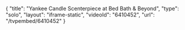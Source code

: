 {
    "title": "Yankee Candle Scenterpiece at Bed Bath & Beyond",
    "type": "solo",
    "layout": "iframe-static",
    "videoId": "6410452",
    "url": "\/tvpembed\/6410452"
}